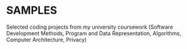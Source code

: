 # SAMPLES
Selected coding projects from my university coursework (Software Development Methods, Program and Data Representation, Algorithms, Computer Architecture, Privacy)
